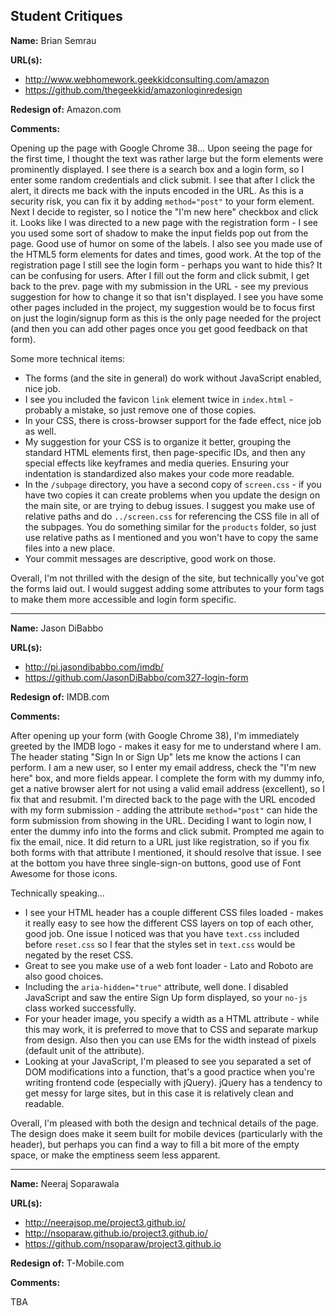 ## Student Critiques

**Name:** Brian Semrau

**URL(s):**

* http://www.webhomework.geekkidconsulting.com/amazon
* https://github.com/thegeekkid/amazonloginredesign

**Redesign of:** Amazon.com

**Comments:**

Opening up the page with Google Chrome 38... Upon seeing the page for the first time, I thought the text was rather large but the form elements were prominently displayed. I see there is a search box and a login form, so I enter some random credentials and click submit. I see that after I click the alert, it directs me back with the inputs encoded in the URL. As this is a security risk, you can fix it by adding `method="post"` to your form element. Next I decide to register, so I notice the "I'm new here" checkbox and click it. Looks like I was directed to a new page with the registration form - I see you used some sort of shadow to make the input fields pop out from the page. Good use of humor on some of the labels. I also see you made use of the HTML5 form elements for dates and times, good work. At the top of the registration page I still see the login form - perhaps you want to hide this? It can be confusing for users. After I fill out the form and click submit, I get back to the prev. page with my submission in the URL - see my previous suggestion for how to change it so that isn't displayed. I see you have some other pages included in the project, my suggestion would be to focus first on just the login/signup form as this is the only page needed for the project (and then you can add other pages once you get good feedback on that form).

Some more technical items:

* The forms (and the site in general) do work without JavaScript enabled, nice job.
* I see you included the favicon `link` element twice in `index.html` - probably a mistake, so just remove one of those copies.
* In your CSS, there is cross-browser support for the fade effect, nice job as well.
* My suggestion for your CSS is to organize it better, grouping the standard HTML elements first, then page-specific IDs, and then any special effects like keyframes and media queries. Ensuring your indentation is standardized also makes your code more readable.
* In the `/subpage` directory, you have a second copy of `screen.css` - if you have two copies it can create problems when you update the design on the main site, or are trying to debug issues. I suggest you make use of relative paths and do `../screen.css` for referencing the CSS file in all of the subpages. You do something similar for the `products` folder, so just use relative paths as I mentioned and you won't have to copy the same files into a new place.
* Your commit messages are descriptive, good work on those.

Overall, I'm not thrilled with the design of the site, but technically you've got the forms laid out. I would suggest adding some attributes to your form tags to make them more accessible and login form specific.

---

**Name:** Jason DiBabbo

**URL(s):**

* http://pi.jasondibabbo.com/imdb/
* https://github.com/JasonDiBabbo/com327-login-form

**Redesign of:** IMDB.com

**Comments:**

After opening up your form (with Google Chrome 38), I'm immediately greeted by the IMDB logo - makes it easy for me to understand where I am. The header stating "Sign In or Sign Up" lets me know the actions I can perform. I am a new user, so I enter my email address, check the "I'm new here" box, and more fields appear. I complete the form with my dummy info, get a native browser alert for not using a valid email address (excellent), so I fix that and resubmit. I'm directed back to the page with the URL encoded with my form submission - adding the attribute `method="post"` can hide the form submission from showing in the URL. Deciding I want to login now, I enter the dummy info into the forms and click submit. Prompted me again to fix the email, nice. It did return to a URL just like registration, so if you fix both forms with that attribute I mentioned, it should resolve that issue. I see at the bottom you have three single-sign-on buttons, good use of Font Awesome for those icons.

Technically speaking...

* I see your HTML header has a couple different CSS files loaded - makes it really easy to see how the different CSS layers on top of each other, good job. One issue I noticed was that you have `text.css` included before `reset.css` so I fear that the styles set in `text.css` would be negated by the reset CSS.
* Great to see you make use of a web font loader - Lato and Roboto are also good choices.
* Including the `aria-hidden="true"` attribute, well done. I disabled JavaScript and saw the entire Sign Up form displayed, so your `no-js` class worked successfully.
* For your header image, you specify a width as a HTML attribute - while this may work, it is preferred to move that to CSS and separate markup from design. Also then you can use EMs for the width instead of pixels (default unit of the attribute).
* Looking at your JavaScript, I'm pleased to see you separated a set of DOM modifications into a function, that's a good practice when you're writing frontend code (especially with jQuery). jQuery has a tendency to get messy for large sites, but in this case it is relatively clean and readable.

Overall, I'm pleased with both the design and technical details of the page. The design does make it seem built for mobile devices (particularly with the header), but perhaps you can find a way to fill a bit more of the empty space, or make the emptiness seem less apparent.

---

**Name:** Neeraj Soparawala

**URL(s):**

* http://neerajsop.me/project3.github.io/
* http://nsoparaw.github.io/project3.github.io/
* https://github.com/nsoparaw/project3.github.io

**Redesign of:** T-Mobile.com

**Comments:**

TBA
